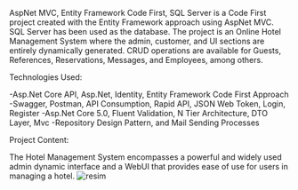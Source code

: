 AspNet MVC, Entity Framework Code First, SQL Server is a Code First project created with the Entity Framework approach using AspNet MVC. SQL Server has been used as the database. The project is an Online Hotel Management System where the admin, customer, and UI sections are entirely dynamically generated. CRUD operations are available for Guests, References, Reservations, Messages, and Employees, among others.

Technologies Used:

-Asp.Net Core API, Asp.Net, Identity, Entity Framework Code First Approach
-Swagger, Postman, API Consumption, Rapid API, JSON Web Token, Login, Register
-Asp.Net Core 5.0, Fluent Validation, N Tier Architecture, DTO Layer, Mvc
-Repository Design Pattern, and Mail Sending Processes 

Project Content:

The Hotel Management System encompasses a powerful and widely used admin dynamic interface and a WebUI that provides ease of use for users in managing a hotel.
![resim](https://github.com/ffurkansahin/HotelProject/assets/134591555/7f2ad4c4-7c1d-4cb4-a6ae-c974962ca2b9)

